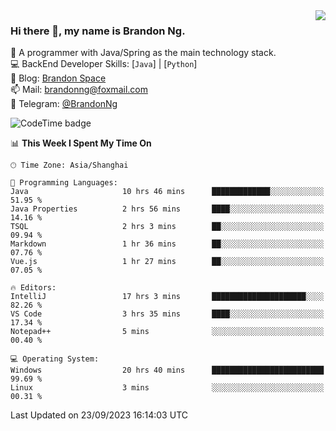 <img  align="right" src="https://github-readme-stats-brandon0824.vercel.app/api/top-langs/?username=brandon0824&layout=compact">

### Hi there 👋, my name is Brandon Ng.

🌱 A programmer with Java/Spring as the main technology stack.  
💻 BackEnd Developer Skills: [`Java`] | [`Python`]  
📝 Blog: [Brandon Space](https://brandonng.tech)  
📫 Mail: brandonng@foxmail.com  
📰 Telegram: [@BrandonNg](https://t.me/BrandonNg24)  

![CodeTime badge](https://img.shields.io/endpoint?style=flat-square&url=https%3A%2F%2Fapi.codetime.dev%2Fshield%3Fid%3D128%26project%3D%26in%3D604800000)

<!--START_SECTION:waka-->
📊 **This Week I Spent My Time On** 

```text
🕑︎ Time Zone: Asia/Shanghai

💬 Programming Languages: 
Java                     10 hrs 46 mins      █████████████░░░░░░░░░░░░   51.95 % 
Java Properties          2 hrs 56 mins       ████░░░░░░░░░░░░░░░░░░░░░   14.16 % 
TSQL                     2 hrs 3 mins        ██░░░░░░░░░░░░░░░░░░░░░░░   09.94 % 
Markdown                 1 hr 36 mins        ██░░░░░░░░░░░░░░░░░░░░░░░   07.76 % 
Vue.js                   1 hr 27 mins        ██░░░░░░░░░░░░░░░░░░░░░░░   07.05 % 

🔥 Editors: 
IntelliJ                 17 hrs 3 mins       █████████████████████░░░░   82.26 % 
VS Code                  3 hrs 35 mins       ████░░░░░░░░░░░░░░░░░░░░░   17.34 % 
Notepad++                5 mins              ░░░░░░░░░░░░░░░░░░░░░░░░░   00.40 % 

💻 Operating System: 
Windows                  20 hrs 40 mins      █████████████████████████   99.69 % 
Linux                    3 mins              ░░░░░░░░░░░░░░░░░░░░░░░░░   00.31 % 
```


 Last Updated on 23/09/2023 16:14:03 UTC
<!--END_SECTION:waka-->
